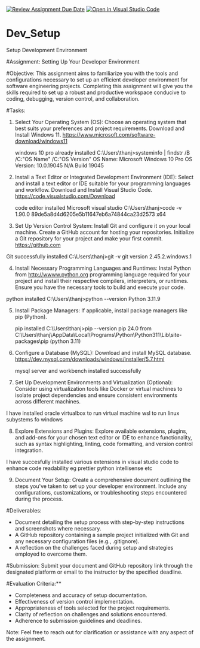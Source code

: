 [![Review Assignment Due Date](https://classroom.github.com/assets/deadline-readme-button-24ddc0f5d75046c5622901739e7c5dd533143b0c8e959d652212380cedb1ea36.svg)](https://classroom.github.com/a/vbnbTt5m)
[![Open in Visual Studio Code](https://classroom.github.com/assets/open-in-vscode-718a45dd9cf7e7f842a935f5ebbe5719a5e09af4491e668f4dbf3b35d5cca122.svg)](https://classroom.github.com/online_ide?assignment_repo_id=15240586&assignment_repo_type=AssignmentRepo)
# Dev_Setup
Setup Development Environment

#Assignment: Setting Up Your Developer Environment

#Objective:
This assignment aims to familiarize you with the tools and configurations necessary to set up an efficient developer environment for software engineering projects. Completing this assignment will give you the skills required to set up a robust and productive workspace conducive to coding, debugging, version control, and collaboration.

#Tasks:

1. Select Your Operating System (OS):
   Choose an operating system that best suits your preferences and project requirements. Download and Install Windows 11. https://www.microsoft.com/software-download/windows11

   windows 10 pro  already installed
   C:\Users\thanj>systeminfo | findstr /B /C:"OS Name" /C:"OS Version"
OS Name:                   Microsoft Windows 10 Pro
OS Version:                10.0.19045 N/A Build 19045



2. Install a Text Editor or Integrated Development Environment (IDE):
   Select and install a text editor or IDE suitable for your programming languages and workflow. Download and Install Visual Studio Code. https://code.visualstudio.com/Download

   
   code editor installed Microsoft visual studio
   C:\Users\thanj>code -v
1.90.0
89de5a8d4d6205e5b11647eb6a74844ca23d2573
x64

3. Set Up Version Control System:
   Install Git and configure it on your local machine. Create a GitHub account for hosting your repositories. Initialize a Git repository for your project and make your first commit. https://github.com

Git successfully installed
C:\Users\thanj>git -v
git version 2.45.2.windows.1

4. Install Necessary Programming Languages and Runtimes:
  Instal Python from http://wwww.python.org programming language required for your project and install their respective compilers, interpreters, or runtimes. Ensure you have the necessary tools to build and execute 
  your code.

  python installed 
  C:\Users\thanj>python --version
Python 3.11.9

5. Install Package Managers:
   If applicable, install package managers like pip (Python).

   pip installed
   C:\Users\thanj>pip --version
pip 24.0 from C:\Users\thanj\AppData\Local\Programs\Python\Python311\Lib\site-packages\pip (python 3.11)

6. Configure a Database (MySQL):
   Download and install MySQL database. https://dev.mysql.com/downloads/windows/installer/5.7.html

   mysql server and workbench installed successfully
   

7. Set Up Development Environments and Virtualization (Optional):
   Consider using virtualization tools like Docker or virtual machines to isolate project dependencies and ensure consistent environments across different machines.

I have installed  oracle virtualbox to run virtual machine
wsl to run linux subystems fo windows

8. Explore Extensions and Plugins:
   Explore available extensions, plugins, and add-ons for your chosen text editor or IDE to enhance functionality, such as syntax highlighting, linting, code formatting, and version control integration.

I have succesfully installed various extensions in visual studio code to enhance code readability eg prettier
python intellisense etc

9. Document Your Setup:
    Create a comprehensive document outlining the steps you've taken to set up your developer environment. Include any configurations, customizations, or troubleshooting steps encountered during the process. 

#Deliverables:
- Document detailing the setup process with step-by-step instructions and screenshots where necessary.
- A GitHub repository containing a sample project initialized with Git and any necessary configuration files (e.g., .gitignore).
- A reflection on the challenges faced during setup and strategies employed to overcome them.

#Submission:
Submit your document and GitHub repository link through the designated platform or email to the instructor by the specified deadline.

#Evaluation Criteria:**
- Completeness and accuracy of setup documentation.
- Effectiveness of version control implementation.
- Appropriateness of tools selected for the project requirements.
- Clarity of reflection on challenges and solutions encountered.
- Adherence to submission guidelines and deadlines.

Note: Feel free to reach out for clarification or assistance with any aspect of the assignment.
